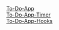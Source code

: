 [To-Do-App](https://to-do-app-psi-flax.vercel.app/)  
[To-Do-App-Timer](https://to-do-app-lur1.vercel.app/)  
[To-Do-App-Hooks](https://to-do-app-hooks-liard.vercel.app/)
